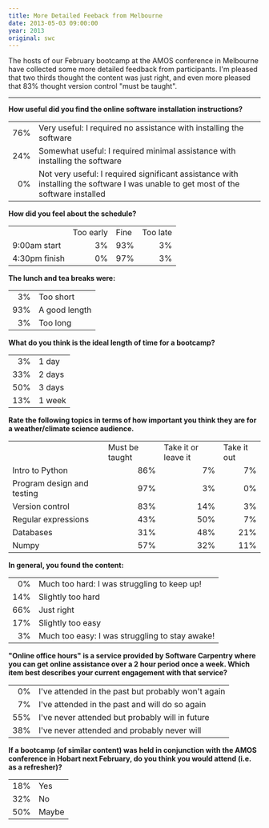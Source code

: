 ```yaml
---
title: More Detailed Feeback from Melbourne
date: 2013-05-03 09:00:00
year: 2013
original: swc
---
```

<p>The hosts of our February bootcamp at the AMOS conference in Melbourne have collected some more detailed feedback from participants.  I'm pleased that two thirds thought the content was just right, and even more pleased that 83% thought version control "must be taught".</p>
<hr/>
<p><strong>How useful did you find the online software installation instructions?</strong></p>
<table class="centered">
  <tr><td align="right">76%</td><td>Very useful: I required no assistance with installing the software</td></tr>
  <tr><td align="right">24%</td><td>Somewhat useful: I required minimal assistance with installing the software</td></tr>
  <tr><td align="right">0%</td><td>Not very useful: I required significant assistance with installing the software I was unable to get most of the software installed</td></tr>
</table>
<p><strong>How did you feel about the schedule?</strong></p>
<table class="centered">
<tr><td></td><td>Too early</td><td>Fine</td><td>Too late</td></tr>
<tr><td>9:00am start</td><td align="right">3%</td><td align="right">93%</td><td align="right">3%</td></tr>
<tr><td>4:30pm finish</td><td align="right">0%</td><td align="right">97%</td><td align="right">3%</td></tr>
</table>
<p><strong>The lunch and tea breaks were:</strong></p>
<table class="centered">
  <tr><td align="right">3%</td><td>Too short</td></tr>
  <tr><td align="right">93%</td><td>A good length</td></tr>
  <tr><td align="right">3%</td><td>Too long</td></tr>
</table>
<p><strong>What do you think is the ideal length of time for a bootcamp?</strong></p>
<table class="centered">
<tr><td align="right">3%</td><td>1 day</td></tr>
<tr><td align="right">33%</td><td>2 days</td></tr>
<tr><td align="right">50%</td><td>3 days</td></tr>
<tr><td align="right">13%</td><td>1 week</td></tr>
</table>
<p><strong>Rate the following topics in terms of how important you think they are for a weather/climate science audience.</strong></p>
<table class="centered">
  <tr><td></td><td>Must be taught</td><td>Take it or leave it</td><td>Take it out</td></tr>
  <tr><td>Intro to Python</td><td align="right">86%</td><td align="right">7%</td><td align="right">7%</td></tr>
  <tr><td>Program design and testing</td><td align="right">97%</td><td align="right">3%</td><td align="right">0%</td></tr>
  <tr><td>Version control</td><td align="right">83%</td><td align="right">14%</td><td align="right">3%</td></tr>
  <tr><td>Regular expressions</td><td align="right">43%</td><td align="right">50%</td><td align="right">7%</td></tr>
  <tr><td>Databases</td><td align="right">31%</td><td align="right">48%</td><td align="right">21%</td></tr>
  <tr><td>Numpy</td><td align="right">57%</td><td align="right">32%</td><td align="right">11%</td></tr>
</table>
<p><strong>In general, you found the content:</strong></p>
<table class="centered">
  <tr><td align="right">0%</td><td>Much too hard: I was struggling to keep up!</td></tr>
  <tr><td align="right">14%</td><td>Slightly too hard</td></tr>
  <tr><td align="right">66%</td><td>Just right</td></tr>
  <tr><td align="right">17%</td><td>Slightly too easy</td></tr>
  <tr><td align="right">3%</td><td>Much too easy: I was struggling to stay awake!</td></tr>
</table>

<p><strong>"Online office hours" is a service provided by Software Carpentry where you can get online assistance over a 2 hour period once a week. Which item best describes your current engagement with that service?</strong></p>
<table class="centered">
<tr><td align="right">0%</td><td>I've attended in the past but probably won't again</td></tr>
<tr><td align="right">7%</td><td>I've attended in the past and will do so again</td></tr>
<tr><td align="right">55%</td><td>I've never attended but probably will in future</td></tr>
<tr><td align="right">38%</td><td>I've never attended and probably never will</td></tr>
</table>
<p><strong>If a bootcamp (of similar content) was held in conjunction with the AMOS conference in Hobart next February, do you think you would attend (i.e. as a refresher)?</strong></p>
<table class="centered">
  <tr><td align="right">18%</td><td>Yes</td></tr>
  <tr><td align="right">32%</td><td>No</td></tr>
  <tr><td align="right">50%</td><td>Maybe</td></tr>
</table>
